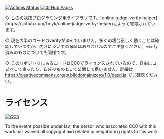 [![Actions Status](https://github.com/shino-sky/cp-lib/workflows/verify/badge.svg)](https://github.com/shino-sky/cp-lib/actions) [![GitHub Pages](https://img.shields.io/static/v1?label=GitHub+Pages&message=+&color=brightgreen&logo=github)](https://shino-sky.github.io/cp-lib/)

◇ [しの](https://codeforces.com/profile/shion_)の競技プログラミング用ライブラリです。[online-judge-verify-helper](https://github.com/kmyk/online-judge-verify-helper)によって管理されています。

◇ 現在大半のコードのverifyが済んでいません。多くの場合正しく動くことは確認していますが、内容についての保証はありませんのでご注意ください。verify済みのものについても同様です。

◇ このリポジトリにあるコードはCC0でライセンスされているので、自由にコピペして使ったり、自分のものとして公開して構いません。詳細は https://creativecommons.org/publicdomain/zero/1.0/deed.ja でご確認ください。

# ライセンス

[![CC0](https://licensebuttons.net/p/zero/1.0/88x31.png "CC0")](http://creativecommons.org/publicdomain/zero/1.0/deed.en)

To the extent possible under law, the person who associated CC0 with this work has waived all copyright and related or neighboring rights to this work.
